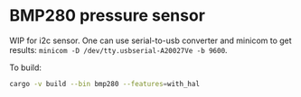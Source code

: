 # BMP280 pressure sensor

WIP for i2c sensor. One can use serial-to-usb converter and minicom to get results: `minicom -D /dev/tty.usbserial-A20027Ve -b 9600`.

To build:

```bash
cargo -v build --bin bmp280 --features=with_hal
```
